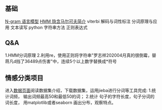 ## 基础
[N-gram 语言模型](https://zhuanlan.zhihu.com/p/32829048)
[HMM 隐含马尔可夫简介](https://zhuanlan.zhihu.com/p/224770895)
viterbi 解码与词性标注
分词原理与应用
文本读写
python 字符串方法
正则表达式

## Q&A
1.HMM分词原理
2.利用re，使用正则将字符串"罗志祥202004月真的很倒霉，替蒋凡d挡了36489点伤害"中，连续5个以上数字替换成*符号

## 情感分类项目
进入[数据页面](https://github.com/wolfkin-hth/novels/tree/master)阅读数据集介绍，下载数据集，运用jieba进行分词等工具完成:
1.统计词频， 输出词频最高50和最低50的词；
2.统计 句子的字符长度，句子分词的词长度， 用matplotlib或者seaborn 画出分布，观察特点。